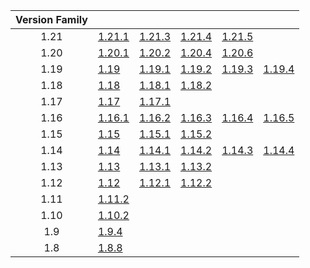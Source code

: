 | Version Family | | | | | |
|:---:|---|---|---|---|---|
| 1.21 | [1.21.1](https://github.com/BaldGang/spigot-build/releases/download/20250428/spigot-1.21.1.jar) | [1.21.3](https://github.com/BaldGang/spigot-build/releases/download/20250428/spigot-1.21.3.jar) | [1.21.4](https://github.com/BaldGang/spigot-build/releases/download/20250428/spigot-1.21.4.jar) | [1.21.5](https://github.com/BaldGang/spigot-build/releases/download/20250428/spigot-1.21.5.jar) | |
| 1.20 | [1.20.1](https://github.com/BaldGang/spigot-build/releases/download/20250428/spigot-1.20.1.jar) | [1.20.2](https://github.com/BaldGang/spigot-build/releases/download/20250428/spigot-1.20.2.jar) | [1.20.4](https://github.com/BaldGang/spigot-build/releases/download/20250428/spigot-1.20.4.jar) | [1.20.6](https://github.com/BaldGang/spigot-build/releases/download/20250428/spigot-1.20.6.jar) | |
| 1.19 | [1.19](https://github.com/BaldGang/spigot-build/releases/download/20250428/spigot-1.19.jar) | [1.19.1](https://github.com/BaldGang/spigot-build/releases/download/20250428/spigot-1.19.1.jar) | [1.19.2](https://github.com/BaldGang/spigot-build/releases/download/20250428/spigot-1.19.2.jar) | [1.19.3](https://github.com/BaldGang/spigot-build/releases/download/20250428/spigot-1.19.3.jar) | [1.19.4](https://github.com/BaldGang/spigot-build/releases/download/20250428/spigot-1.19.4.jar) |
| 1.18 | [1.18](https://github.com/BaldGang/spigot-build/releases/download/20250428/spigot-1.18.jar) | [1.18.1](https://github.com/BaldGang/spigot-build/releases/download/20250428/spigot-1.18.1.jar) | [1.18.2](https://github.com/BaldGang/spigot-build/releases/download/20250428/spigot-1.18.2.jar) | | |
| 1.17 | [1.17](https://github.com/BaldGang/spigot-build/releases/download/20250428/spigot-1.17.jar) | [1.17.1](https://github.com/BaldGang/spigot-build/releases/download/20250428/spigot-1.17.1.jar) | | | |
| 1.16 | [1.16.1](https://github.com/BaldGang/spigot-build/releases/download/20250428/spigot-1.16.1.jar) | [1.16.2](https://github.com/BaldGang/spigot-build/releases/download/20250428/spigot-1.16.2.jar) | [1.16.3](https://github.com/BaldGang/spigot-build/releases/download/20250428/spigot-1.16.3.jar) | [1.16.4](https://github.com/BaldGang/spigot-build/releases/download/20250428/spigot-1.16.4.jar) | [1.16.5](https://github.com/BaldGang/spigot-build/releases/download/20250428/spigot-1.16.5.jar) |
| 1.15 | [1.15](https://github.com/BaldGang/spigot-build/releases/download/20250428/spigot-1.15.jar) | [1.15.1](https://github.com/BaldGang/spigot-build/releases/download/20250428/spigot-1.15.1.jar) | [1.15.2](https://github.com/BaldGang/spigot-build/releases/download/20250428/spigot-1.15.2.jar) | | |
| 1.14 | [1.14](https://github.com/BaldGang/spigot-build/releases/download/20250428/spigot-1.14.jar) | [1.14.1](https://github.com/BaldGang/spigot-build/releases/download/20250428/spigot-1.14.1.jar) | [1.14.2](https://github.com/BaldGang/spigot-build/releases/download/20250428/spigot-1.14.2.jar) | [1.14.3](https://github.com/BaldGang/spigot-build/releases/download/20250428/spigot-1.14.3.jar) | [1.14.4](https://github.com/BaldGang/spigot-build/releases/download/20250428/spigot-1.14.4.jar) |
| 1.13 | [1.13](https://github.com/BaldGang/spigot-build/releases/download/20250428/spigot-1.13.jar) | [1.13.1](https://github.com/BaldGang/spigot-build/releases/download/20250428/spigot-1.13.1.jar) | [1.13.2](https://github.com/BaldGang/spigot-build/releases/download/20250428/spigot-1.13.2.jar) | | |
| 1.12 | [1.12](https://github.com/BaldGang/spigot-build/releases/download/20250428/spigot-1.12.jar) | [1.12.1](https://github.com/BaldGang/spigot-build/releases/download/20250428/spigot-1.12.1.jar) | [1.12.2](https://github.com/BaldGang/spigot-build/releases/download/20250428/spigot-1.12.2.jar) | | |
| 1.11 | [1.11.2](https://github.com/BaldGang/spigot-build/releases/download/20250428/spigot-1.11.2.jar) | | | | |
| 1.10 | [1.10.2](https://github.com/BaldGang/spigot-build/releases/download/20250428/spigot-1.10.2.jar) | | | | |
| 1.9 | [1.9.4](https://github.com/BaldGang/spigot-build/releases/download/20250428/spigot-1.9.4.jar) | | | | |
| 1.8 | [1.8.8](https://github.com/BaldGang/spigot-build/releases/download/20250428/spigot-1.8.8.jar) | | | | |
